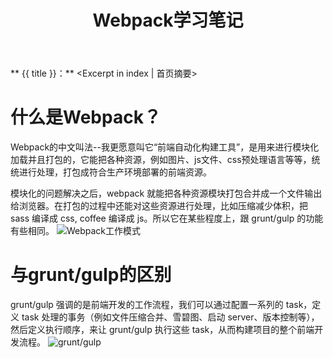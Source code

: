 ﻿---
title: Webpack学习笔记
tags: JavaScript
categories: 学习笔记
---
** {{ title }}：** <Excerpt in index | 首页摘要>

# 什么是Webpack？
Webpack的中文叫法--我更愿意叫它“前端自动化构建工具”，是用来进行模块化加载并且打包的，它能把各种资源，例如图片、js文件、css预处理语言等等，统统进行处理，打包成符合生产环境部署的前端资源。

模块化的问题解决之后，webpack 就能把各种资源模块打包合并成一个文件输出给浏览器。在打包的过程中还能对这些资源进行处理，比如压缩减少体积，把 sass 编译成 css, coffee 编译成 js。所以它在某些程度上，跟 grunt/gulp 的功能有些相同。
![Webpack工作模式](http://outwcl4zh.bkt.clouddn.com/webpack.jpg)
# 与grunt/gulp的区别
grunt/gulp 强调的是前端开发的工作流程，我们可以通过配置一系列的 task，定义 task 处理的事务（例如文件压缩合并、雪碧图、启动 server、版本控制等），然后定义执行顺序，来让 grunt/gulp 执行这些 task，从而构建项目的整个前端开发流程。
![grunt/gulp](http://outwcl4zh.bkt.clouddn.com/gulp+grunt.png)




